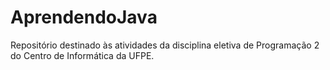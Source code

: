 # AprendendoJava
Repositório destinado às atividades da disciplina eletiva de Programação 2 do Centro de Informática da UFPE.

